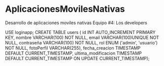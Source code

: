 # AplicacionesMovilesNativas
Desarrollo de aplicaciones moviles nativas
Equipo #4: Los developers

USE loginapp;
CREATE TABLE users (
    id INT AUTO_INCREMENT PRIMARY KEY,
    nombre VARCHAR(100) NOT NULL,
    email VARCHAR(100)UNIQUE NOT NULL,
    contraseña VARCHAR(100) NOT NULL,
    rol ENUM ('admin', 'usuario') NOT NULL,
    fotoPerfil VARCHAR(255),
    fecha_creacion TIMESTAMP DEFAULT CURRENT_TIMESTAMP,
    ultima_modificacion TIMESTAMP DEFAULT CURRENT_TIMESTAMP ON UPDATE CURRENT_TIMESTAMP);
